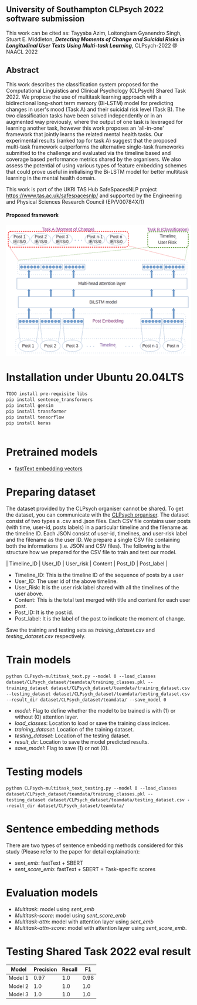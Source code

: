 ## University of Southampton CLPsych 2022 software submission

This work can be cited as:
Tayyaba Azim, Loitongbam Gyanendro Singh, Stuart E. Middleton,
__*Detecting Moments of Change and Suicidal Risks in Longitudinal User Texts Using Multi-task Learning*__,
CLPsych-2022 @ NAACL 2022

## Abstract
This work describes the classification system proposed for the Computational Linguistics and Clinical Psychology (CLPsych) Shared Task 2022. We propose the use of multitask learning approach with a bidirectional long-short term memory (Bi-LSTM) model for predicting changes in user's mood (Task A) and their suicidal risk level (Task B). The two classification tasks have been solved independently or in an augmented way previously, where the output of one task is leveraged for learning another task, however this work proposes an 'all-in-one' framework that jointly learns the related mental health tasks. Our experimental results (ranked top for task A) suggest that the proposed multi-task framework outperforms the alternative single-task frameworks submitted to the challenge and evaluated via the timeline based and coverage based performance metrics shared by the organisers. We also assess the potential of using various types of feature embedding schemes that could prove useful in initialising the Bi-LSTM model for better multitask learning in the mental health domain.


This work is part of the UKRI TAS Hub SafeSpacesNLP project https://www.tas.ac.uk/safespacesnlp/ and supported by the Engineering and Physical Sciences Research Council (EP/V00784X/1)

<h4>Proposed framework</h4>
<img src="https://github.com/stuartemiddleton/uos_clpsych/blob/main/image/Pipeline.png" alt="Framework">
<br>

# Installation under Ubuntu 20.04LTS

```
TODO install pre-requisite libs
pip install sentence_transformers
pip install gensim
pip install transformer
pip install tensorflow
pip install keras


```

# Pretrained models
+ [fastText embedding vectors](https://dl.fbaipublicfiles.com/fasttext/vectors-english/wiki-news-300d-1M.vec.zip)

# Preparing dataset
The dataset provided by the CLPsych organiser cannot be shared. To get the dataset, you can communicate with the [CLPsych organiser](https://clpsych.org/). The dataset consist of two types a .csv and .json files. Each CSV file contains user posts (with time, user-id, posts labels) in a particular timeline and the filename as the timeline ID. Each JSON consist of user-id, timelines, and user-risk label and the filename as the user ID. We prepare a single CSV file containing both the informations (i.e. JSON and CSV files). The following is the structure how we prepared for the CSV file to train and test our model.

| Timeline_ID | User_ID | User_risk | Content | Post_ID | Post_label |

- Timeline_ID: This is the timeline ID of the sequence of posts by a user
- User_ID: The user id of the above timeline.
- User_Risk: It is the user risk label shared with all the timelines of the user above.
- Content: This is the total text merged with title and content for each user post.
- Post_ID: It is the post id.
- Post_label: It is the label of the post to indicate the moment of change.

Save the training and testing sets as *training_dataset.csv* and *testing_dataset.csv* respectively.

# Train models
```
python CLPsych-multitask_text.py --model 0 --load_classes dataset/CLPsych_dataset/teamdata/training_classes.pkl --training_dataset dataset/CLPsych_dataset/teamdata/training_dataset.csv --testing_dataset dataset/CLPsych_dataset/teamdata/testing_dataset.csv --result_dir dataset/CLPsych_dataset/teamdata/ --save_model 0
```
+ *model*: Flag to define whether the model to be trained is with (1) or without (0) attention layer.
+ *load_classes*: Location to load or save the training class indices.
+ *training_dataset*: Location of the training dataset.
+ *testing_dataset*: Location of the testing dataset.
+ *result_dir*: Location to save the model predicted results.
+ *save_model*: Flag to save (1) or not (0).


# Testing models

```
python CLPsych-multitask_text_testing.py --model 0 --load_classes dataset/CLPsych_dataset/teamdata/training_classes.pkl --testing_dataset dataset/CLPsych_dataset/teamdata/testing_dataset.csv --result_dir dataset/CLPsych_dataset/teamdata/
```

# Sentence embedding methods
There are two types of sentence embedding methods considered for this study (Please refer to the paper for detail explaination):
+ *sent_emb*: fastText + SBERT 
+ *sent_score_emb*: fastText + SBERT + Task-specific scores

# Evaluation models
+ *Multitask*: model using *sent_emb* 
+ *Multitask-score*: model using *sent_score_emb* 
+ *Multitask-attn*: model with attention layer using *sent_emb*
+ *Multitask-attn-score*: model with attention layer using *sent_score_emb*. 

# Testing Shared Task 2022 eval result

| Model | Precision | Recall | F1 |
| ----- | --------- | ------ | -- |
| Model 1 | 0.97 | 1.0 | 0.98 |
| Model 2 | 1.0 | 1.0 | 1.0 |
| Model 3 | 1.0 | 1.0 | 1.0 |

